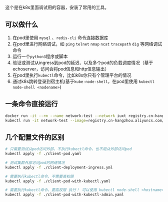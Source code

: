 这个是在k8s里面调试用的容器，安装了常用的工具。

## 可以做什么

1. 在pod里使用 `mysql` 、`redis-cli` 命令连接数据库
2. 在pod里进行网络调试，如 `ping` `telnet` `nmap` `ncat` `tracepath` `dig`  等网络调试命令
3. 运行一个`python3`程序或脚本
4. 验证或测试从ingress到pod的延迟、以及多个pod的负载调度情况（基于echoserver，访问会将pod信息和http信息输出）
5. 在pod里执行`kubectl`命令，比如k8s你只有个管理平台的情况
6. 通过k8s跳转登录到宿主机(基于`kube-node-shell`，在pod里使用 `kubectl node-shell <nodename>`)

## 一条命令直接运行

```bash
docker run -it --rm --name network-test --network iuxt registry.cn-hangzhou.aliyuncs.com/iuxt/network-test:2025-06-20 bash
kubectl run -it network-test --image=registry.cn-hangzhou.aliyuncs.com/iuxt/network-test:2025-06-20 --restart=Never --rm --command -- bash
```

## 几个配置文件的区别



```bash
# 只需要测试从pod访问外部，不执行kubectl命令，也不用从外部访问pod
kubectl apply -f ./client-pod.yaml

# 测试集群外部访问pod的网络情况
kubectl apply -f ./client-deployment-ingress.yml

# 需要执行kubectl命令，不需要高权限
kubectl apply -f ./client-pod-with-kubectl.yaml

# 需要执行kubectl命令，要高权限 执行！ 可以使用 kubectl node-shell <hostname> 登录任意一台主机。
kubectl apply -f ./client-pod-with-kubectl-admin.yaml
```

